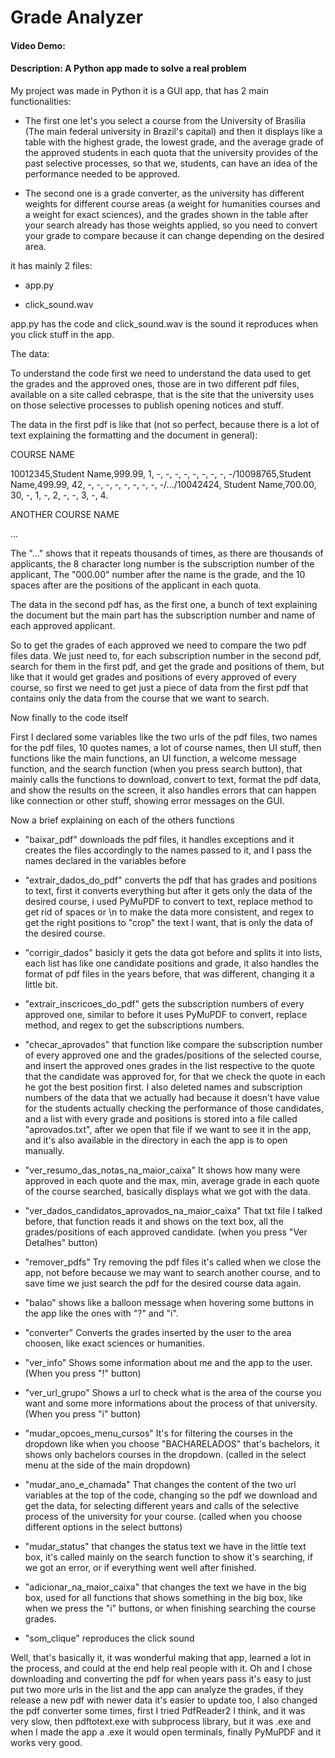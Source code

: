 # Grade Analyzer
#### Video Demo:  <URL HERE>
#### Description: A Python app made to solve a real problem

My project was made in Python it is a GUI app, that has 2 main functionalities:

* The first one let's you select a course from the University of Brasília (The main federal university in Brazil's capital) and then it displays like a table with the highest grade, the lowest grade, and the average grade of the approved students in each quota that the university provides of the past selective processes, so that we, students, can have an idea of the performance needed to be approved.

* The second one is a grade converter, as the university has different weights for different course areas (a weight for humanities courses and a weight for exact sciences), and the grades shown in the table after your search already has those weights applied, so you need to convert your grade to compare because it can change depending on the desired area.

it has mainly 2 files:

* app.py

* click_sound.wav

app.py has the code and click_sound.wav is the sound it reproduces when you click stuff in the app.

The data:

To understand the code first we need to understand the data used to get the grades and the approved ones, those are in two different pdf files, available on a site called cebraspe, that is the site that the university uses on those selective processes to publish opening notices and stuff.

The data in the first pdf is like that (not so perfect, because there is
a lot of text explaining the formatting and the document in general):

COURSE NAME

10012345,Student Name,999.99, 1, -, -, -, -, -, -, -, -, -/10098765,Student Name,499.99, 42, -, -, -, -, -, -, -, -, -/.../10042424, Student Name,700.00, 30, -, 1, -, 2, -, -, 3, -, 4.

ANOTHER COURSE NAME

...

The "..." shows that it repeats thousands of times, as there are thousands of applicants, the 8 character long number is the subscription number of the applicant, The "000.00" number after the name is the grade, and the 10 spaces after are the positions of the applicant in each quota.

The data in the second pdf has, as the first one, a bunch of text explaining the document but the main part has the subscription number and name of each approved applicant.

So to get the grades of each approved we need to compare the two pdf files data. We just need to, for each subscription number in the second pdf, search for them in the first pdf, and get the grade and positions of them, but like that it would get grades and positions of every approved of every course, so first we need to get just a piece of data from the first pdf that contains only the data from the course that we want to search.

Now finally to the code itself

First I declared some variables like the two urls of the pdf files, two names for the pdf files, 10 quotes names, a lot of course names, then UI stuff, then functions like the main functions, an UI function, a welcome message function, and the search function (when you press search button), that mainly calls the functions to download, convert to text, format the pdf data, and show the results on the screen, it also handles errors that can happen like connection or other stuff, showing error messages on the GUI.

Now a brief explaining on each of the others functions

* "baixar_pdf" downloads the pdf files, it handles exceptions and it creates the files accordingly to the names passed to it, and I pass the names declared in the variables before

* "extrair_dados_do_pdf" converts the pdf that has grades and positions to text, first it converts everything but after it gets only the data of the desired course, i used PyMuPDF to convert to text, replace method to get rid of spaces or \n to make the data more consistent, and regex to get the right positions to "crop" the text I want, that is only the data of the desired course.

* "corrigir_dados" basicly it gets the data got before and splits it into lists, each list has like one candidate positions and grade, it also handles the format of pdf files in the years before, that was different, changing it a little bit.

* "extrair_inscricoes_do_pdf" gets the subscription numbers of every approved one, similar to before it uses PyMuPDF to convert, replace method, and regex to get the subscriptions numbers.

* "checar_aprovados" that function like compare the subscription number of every approved one and the grades/positions of the selected course, and insert the approved ones grades in the list respective to the quote that the candidate was approved for, for that we check the quote in each he got the best position first. I also deleted names and subscription numbers of the data that we actually had because it doesn't have value for the students actually checking the performance of those candidates, and a list with every grade and positions is stored into a file called "aprovados.txt", after we open that file if we want to see it in the app, and it's also available in the directory in each the app is to open manually.

* "ver_resumo_das_notas_na_maior_caixa" It shows how many were approved in each quote and the max, min, average grade in each quote of the course searched, basically displays what we got with the data.

* "ver_dados_candidatos_aprovados_na_maior_caixa" That txt file I talked before, that function reads it and shows on the text box, all the grades/positions of each approved candidate. (when you press "Ver Detalhes" button)

* "remover_pdfs" Try removing the pdf files it's called when we close the app, not before because we may want to search another course, and to save time we just search the pdf for the desired course data again.

* "balao" shows like a balloon message when hovering some buttons in the app like the ones with "?" and "i".

* "converter" Converts the grades inserted by the user to the area choosen, like exact sciences or humanities.

* "ver_info" Shows some information about me and the app to the user. (When you press "!" button)

* "ver_url_grupo" Shows a url to check what is the area of the course you want and some more informations about the process of that university. (When you press "i" button)

* "mudar_opcoes_menu_cursos" It's for filtering the courses in the dropdown like when you choose "BACHARELADOS" that's bachelors, it shows only bachelors courses in the dropdown. (called in the select menu at the side of the main dropdown)

* "mudar_ano_e_chamada" That changes the content of the two url variables at the top of the code, changing so the pdf we download and get the data, for selecting different years and calls of the selective process of the university for your course. (called when you choose different options in the select buttons)

* "mudar_status" that changes the status text we have in the little text box, it's called mainly on the search function to show it's searching, if we got an error, or if everything went well after finished.

* "adicionar_na_maior_caixa" that changes the text we have in the big box, used for all functions that shows something in the big box, like when we press the "i" buttons, or when finishing searching the course grades.

* "som_clique" reproduces the click sound

Well, that's basically it, it was wonderful making that app, learned a lot in the process, and could at the end help real people with it. Oh and I chose downloading and converting the pdf for when years pass it's easy to just put two more urls in the list and the app can analyze the grades, if they release a new pdf with newer data it's easier to update too, I also changed the pdf converter some times, first I tried PdfReader2 I think, and it was very slow, then pdftotext.exe with subprocess library, but it was .exe and when I made the app a .exe it would open terminals, finally PyMuPDF and it works very good. 





